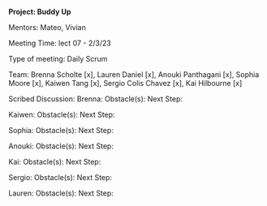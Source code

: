 **Project: Buddy Up**

Mentors: Mateo, Vivian

Meeting Time: lect 07 - 2/3/23

Type of meeting: Daily Scrum

Team: Brenna Scholte [x], Lauren Daniel [x], Anouki Panthagani [x], Sophia Moore [x], Kaiwen Tang [x], Sergio Colis Chavez [x], Kai Hilbourne [x]

Scribed Discussion: 
Brenna: Obstacle(s): Next Step: 

Kaiwen: Obstacle(s): Next Step: 

Sophia: Obstacle(s): Next Step: 

Anouki: Obstacle(s): Next Step: 

Kai: Obstacle(s): Next Step: 

Sergio: Obstacle(s): Next Step: 

Lauren: Obstacle(s): Next Step: 
